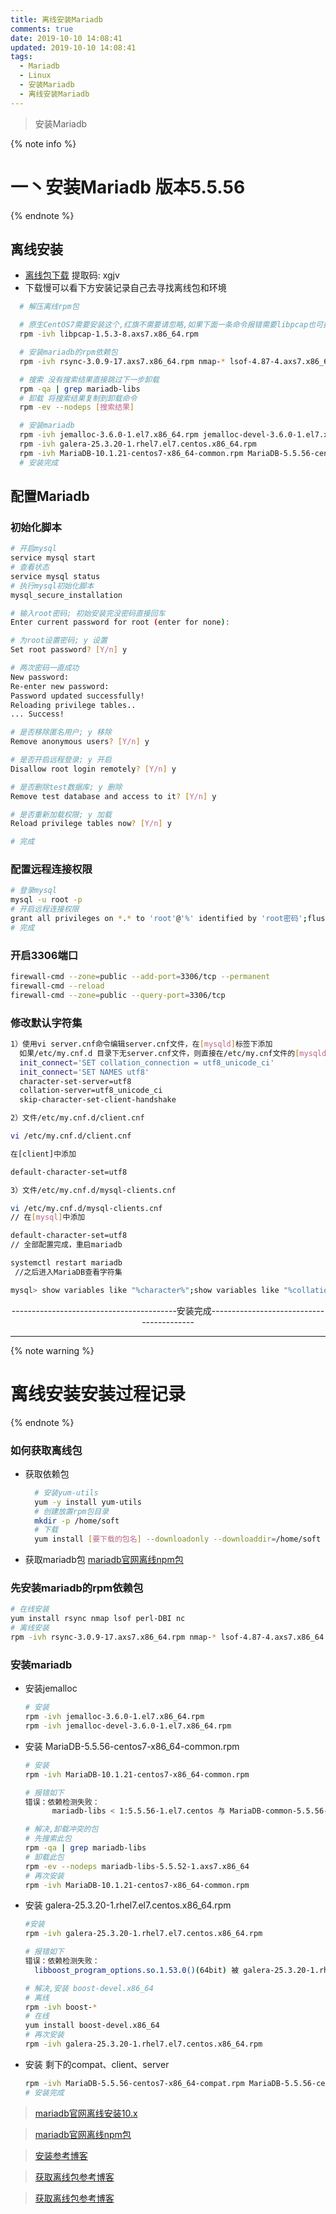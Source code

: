 ```yaml
---
title: 离线安装Mariadb
comments: true
date: 2019-10-10 14:08:41
updated: 2019-10-10 14:08:41
tags:
  - Mariadb
  - Linux
  - 安装Mariadb
  - 离线安装Mariadb
---
```


<blockquote class="blockquote-center">安装Mariadb</blockquote>

<!--more-->
{% note info %}
# 一丶安装Mariadb 版本5.5.56
{% endnote %}

## 离线安装

- [离线包下载](https://pan.baidu.com/s/1-B1t0TRRXoNUtRxz8z3DkA)  提取码: xgjv
- 下载慢可以看下方安装记录自己去寻找离线包和环境
```bash
  # 解压离线rpm包

  # 原生CentOS7需要安装这个,红旗不需要请忽略,如果下面一条命令报错需要libpcap也可执行
  rpm -ivh libpcap-1.5.3-8.axs7.x86_64.rpm

  # 安装mariadb的rpm依赖包
  rpm -ivh rsync-3.0.9-17.axs7.x86_64.rpm nmap-* lsof-4.87-4.axs7.x86_64.rpm perl-* boost-*

  # 搜索 没有搜索结果直接跳过下一步卸载
  rpm -qa | grep mariadb-libs
  # 卸载 将搜索结果复制到卸载命令
  rpm -ev --nodeps [搜索结果]

  # 安装mariadb
  rpm -ivh jemalloc-3.6.0-1.el7.x86_64.rpm jemalloc-devel-3.6.0-1.el7.x86_64.rpm
  rpm -ivh galera-25.3.20-1.rhel7.el7.centos.x86_64.rpm
  rpm -ivh MariaDB-10.1.21-centos7-x86_64-common.rpm MariaDB-5.5.56-centos7-x86_64-compat.rpm MariaDB-5.5.56-centos7-x86_64-client.rpm MariaDB-5.5.56-centos7-x86_64-server.rpm
  # 安装完成
```

## 配置Mariadb

### 初始化脚本

  ```bash
  # 开启mysql
  service mysql start
  # 查看状态
  service mysql status
  # 执行mysql初始化脚本
  mysql_secure_installation

  # 输入root密码; 初始安装完没密码直接回车
  Enter current password for root (enter for none): 

  # 为root设置密码; y 设置
  Set root password? [Y/n] y

  # 两次密码一直成功
  New password: 
  Re-enter new password: 
  Password updated successfully!
  Reloading privilege tables..
  ... Success!

  # 是否移除匿名用户; y 移除
  Remove anonymous users? [Y/n] y

  # 是否开启远程登录; y 开启
  Disallow root login remotely? [Y/n] y

  # 是否删除test数据库; y 删除
  Remove test database and access to it? [Y/n] y

  # 是否重新加载权限; y 加载
  Reload privilege tables now? [Y/n] y

  # 完成
  ```

### 配置远程连接权限

  ```bash
  # 登录mysql
  mysql -u root -p
  # 开启远程连接权限
  grant all privileges on *.* to 'root'@'%' identified by 'root密码';flush privileges;
  # 完成
  ```
### 开启3306端口
  ```bash
  firewall-cmd --zone=public --add-port=3306/tcp --permanent
  firewall-cmd --reload
  firewall-cmd --zone=public --query-port=3306/tcp
  ```

### 修改默认字符集

```bash
1）使用vi server.cnf命令编辑server.cnf文件，在[mysqld]标签下添加
  如果/etc/my.cnf.d 目录下无server.cnf文件，则直接在/etc/my.cnf文件的[mysqld]标签下添加以下内容。
  init_connect='SET collation_connection = utf8_unicode_ci' 
  init_connect='SET NAMES utf8'
  character-set-server=utf8 
  collation-server=utf8_unicode_ci 
  skip-character-set-client-handshake

2）文件/etc/my.cnf.d/client.cnf

vi /etc/my.cnf.d/client.cnf

在[client]中添加

default-character-set=utf8

3）文件/etc/my.cnf.d/mysql-clients.cnf

vi /etc/my.cnf.d/mysql-clients.cnf
// 在[mysql]中添加

default-character-set=utf8
// 全部配置完成，重启mariadb

systemctl restart mariadb
 //之后进入MariaDB查看字符集

mysql> show variables like "%character%";show variables like "%collation%";
```
<p style="text-align:center;">-----------------------------------------安装完成-----------------------------------------</p>
  
---
{% note warning %}
# 离线安装安装过程记录
{% endnote %}

### 如何获取离线包

- 获取依赖包
  ```bash
    # 安装yum-utils
    yum -y install yum-utils
    # 创建放置rpm包目录
    mkdir -p /home/soft
    # 下载
    yum install [要下载的包名] --downloadonly --downloaddir=/home/soft
  ```

- 获取mariadb包
  [mariadb官网离线npm包](http://ftp.hosteurope.de/mirror/archive.mariadb.org/mariadb-5.5.56/yum/centos/7/x86_64/rpms/)

### 先安装mariadb的rpm依赖包

  ```bash
  # 在线安装 
  yum install rsync nmap lsof perl-DBI nc
  # 离线安装
  rpm -ivh rsync-3.0.9-17.axs7.x86_64.rpm nmap-* lsof-4.87-4.axs7.x86_64.rpm perl-*
  ```

### 安装mariadb
- 安装jemalloc

  ```bash
  # 安装
  rpm -ivh jemalloc-3.6.0-1.el7.x86_64.rpm
  rpm -ivh jemalloc-devel-3.6.0-1.el7.x86_64.rpm
  ```

- 安装 MariaDB-5.5.56-centos7-x86_64-common.rpm
  ```bash
  # 安装  
  rpm -ivh MariaDB-10.1.21-centos7-x86_64-common.rpm

  # 报错如下
  错误：依赖检测失败： 
        mariadb-libs < 1:5.5.56-1.el7.centos 与 MariaDB-common-5.5.56-1.el7.centos.x86_64 冲突

  # 解决,卸载冲突的包
  # 先搜索此包
  rpm -qa | grep mariadb-libs
  # 卸载此包
  rpm -ev --nodeps mariadb-libs-5.5.52-1.axs7.x86_64
  # 再次安装
  rpm -ivh MariaDB-10.1.21-centos7-x86_64-common.rpm
  ```

- 安装 galera-25.3.20-1.rhel7.el7.centos.x86_64.rpm
  ```bash
  #安装
  rpm -ivh galera-25.3.20-1.rhel7.el7.centos.x86_64.rpm

  # 报错如下
  错误：依赖检测失败：
	libboost_program_options.so.1.53.0()(64bit) 被 galera-25.3.20-1.rhel7.el7.centos.x86_64 需要

  # 解决,安装 boost-devel.x86_64
  # 离线
  rpm -ivh boost-*
  # 在线
  yum install boost-devel.x86_64
  # 再次安装
  rpm -ivh galera-25.3.20-1.rhel7.el7.centos.x86_64.rpm
  ```
- 安装 剩下的compat、client、server

  ```bash
  rpm -ivh MariaDB-5.5.56-centos7-x86_64-compat.rpm MariaDB-5.5.56-centos7-x86_64-client.rpm MariaDB-5.5.56-centos7-x86_64-server.rpm
  # 安装完成
  ```

> [mariadb官网离线安装10.x](https://mariadb.com/kb/en/library/mariadb-installation-version-10121-via-rpms-on-centos-7/)

> [mariadb官网离线npm包](http://ftp.hosteurope.de/mirror/archive.mariadb.org/mariadb-5.5.56/yum/centos/7/x86_64/rpms/)

> [安装参考博客](https://www.cnblogs.com/haoliyou/p/10191926.html)

> [获取离线包参考博客](https://blog.csdn.net/topswim/article/details/86578118)

> [获取离线包参考博客](https://blog.csdn.net/GX_1_11_real/article/details/80694556)
